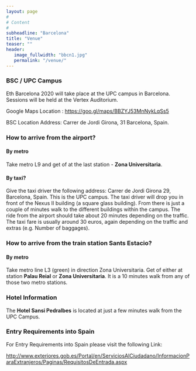 ```yaml
---
layout: page
#
# Content
#
subheadline: "Barcelona"
title: "Venue"
teaser: ""
header:
   image_fullwidth: "bbcn1.jpg"
   permalink: "/venue/"
---
```


### BSC / UPC Campus

Eth Barcelona 2020 will take place at the UPC campus in Barcelona. Sessions
will be held at the Vertex Auditorium.

Google Maps Location : <a href="https://goo.gl/maps/BBZYJ53MnNykLqSs5">
https://goo.gl/maps/BBZYJ53MnNykLqSs5</a>

BSC Location Address: Carrer de Jordi Girona, 31 Barcelona, Spain.


### How to arrive from the airport?

#### By metro

Take metro L9 and get of at the last station - **Zona Universitaria**.

#### By taxi?

Give the taxi driver the following address: Carrer de Jordi Girona 29,
Barcelona, Spain. This is the UPC campus. The taxi driver will
drop you in front of the Nexus II building (a square glass building). From
there is just a couple of minutes walk to the different buildings within the
campus. The ride from the airport should take about 20 minutes depending on the
traffic. The taxi fare is usually around 30 euros, again depending on the
traffic and extras (e.g. Number of baggages).


### How to arrive from the train station Sants Estacio?

#### By metro

Take metro line L3 (green) in direction Zona Universitaria. Get of either at
station **Palau Reial** or **Zona Universitaria**. It is a 10 minutes walk from
any of those two metro stations.

### Hotel Information

The **Hotel Sansi Pedralbes** is located at just a few minutes walk from the UPC
Campus.


### Entry Requirements into Spain

For Entry Requirements into Spain please visit the following Link:

<a href="http://www.exteriores.gob.es/Portal/en/ServiciosAlCiudadano/InformacionParaExtranjeros/Paginas/RequisitosDeEntrada.aspx">
http://www.exteriores.gob.es/Portal/en/ServiciosAlCiudadano/InformacionParaExtranjeros/Paginas/RequisitosDeEntrada.aspx</a>




